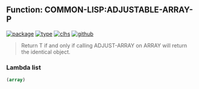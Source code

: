 ## Function: COMMON-LISP:ADJUSTABLE-ARRAY-P
[![package](https://img.shields.io/badge/Package-COMMON--LISP-5f9ea0.svg?style=social&colorA=999999)](../) [![type](https://img.shields.io/badge/Type-Function-5f9ea0.svg?style=social&colorA=999999)](../#function) [![clhs](https://img.shields.io/badge/CLHS-ADJUSTABLE--ARRAY--P-5f9ea0.svg?style=social&colorA=999999)](http://www.lispworks.com/documentation/HyperSpec/Body/f_adju_1.htm) [![github](https://img.shields.io/badge/GitHub-View_the_source-5f9ea0.svg?style=social&colorA=999999&logo=github)](https://github.com/sbcl/sbcl/blob/master/src/code/array.lisp/) 

> Return T if and only if calling ADJUST-ARRAY on ARRAY will return
> the identical object.

### Lambda list
```cl
(array)
```
